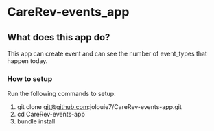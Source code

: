 # CareRev-events_app

## What does this app do?
This app can create event and can see the number of event_types that happen today.

### How to setup
Run the following commands to setup:

1. git clone git@github.com:jolouie7/CareRev-events-app.git
2. cd CareRev-events-app
3. bundle install
